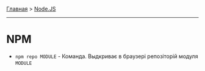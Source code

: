 [Главная](../README.md#readme) > [Node.JS](./README_NODEJS.md#readme)

***

# NPM

* `npm repo MODULE` - Команда. Выдкриває в браузері репозіторій модуля `MODULE`